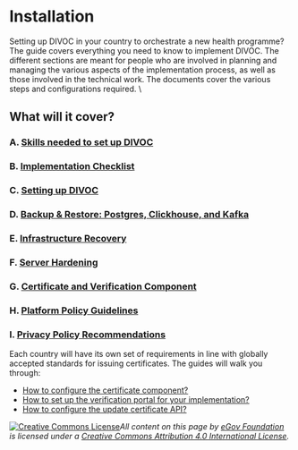 # Installation

Setting up DIVOC in your country to orchestrate a new health programme? The guide covers everything you need to know to implement DIVOC. The different sections are meant for people who are involved in planning and managing the various aspects of the implementation process, as well as those involved in the technical work. The documents cover the various steps and configurations required. \


## What will it cover?

### A. [Skills needed to set up DIVOC](skills-needed-to-set-up-divoc.md)

### B. [Implementation Checklist](implementation-checklist.md)

### C. [Setting up DIVOC](../platform/installation/setting-up-divoc-in-k8-cluster/)

### D. [Backup & Restore: Postgres, Clickhouse, and Kafka](../platform/installation/setting-up-divoc-in-k8-cluster/backup-and-restore-postgres-clickhouse-kafka-and-redis.md)

### E. [Infrastructure Recovery](../platform/installation/setting-up-divoc-in-k8-cluster/infrastructure-recovery.md)

### F. [Server Hardening](../platform/installation/setting-up-divoc-in-k8-cluster/server-hardening.md)

### G. [Certificate and Verification Component](../platform/configuration/configuring-the-certification-and-verification-component/)&#x20;

### H. [Platform Policy Guidelines](platform-policy-guidelines.md)

### I. [Privacy Policy Recommendations](privacy-policy-recommendations.md)

Each country will have its own set of requirements in line with globally accepted standards for issuing certificates. The guides will walk you through:

* [How to configure the certificate component?](../platform/configuration/configuring-the-certification-and-verification-component/configuring-certificates/)&#x20;
* [How to set up the verification portal for your implementation?](../platform/configuration/configuring-the-certification-and-verification-component/how-to-set-up-the-verification-portal-for-implementation.md)
* [How to configure the update certificate API?](../platform/configuration/configuring-the-certification-and-verification-component/how-to-configure-the-update-certificate-api.md)

&#x20;&#x20;

[![Creative Commons License](https://i.creativecommons.org/l/by/4.0/80x15.png)](http://creativecommons.org/licenses/by/4.0/)_All content on this page by_ [_eGov Foundation_](https://egov.org.in/) _is licensed under a_ [_Creative Commons Attribution 4.0 International License_](http://creativecommons.org/licenses/by/4.0/)_._
